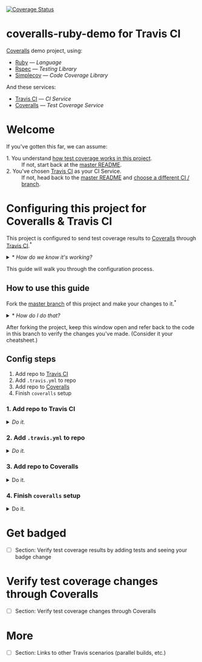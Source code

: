 [![Coverage Status](https://coveralls.io/repos/github/afinetooth/coveralls-demo-ruby/badge.svg?branch=travis)](https://coveralls.io/github/afinetooth/coveralls-demo-ruby?branch=travis)

# coveralls-ruby-demo for Travis CI

[Coveralls](https://coveralls.io/) demo project, using:

* [Ruby](https://www.ruby-lang.org/) — *Language*
* [Rspec](https://rspec.info/) — *Testing Library*
* [Simplecov](https://github.com/colszowka/simplecov) — *Code Coverage Library*

And these services:

* [Travis CI](http:://travis-ci.org) — *CI Service*
* [Coveralls](https://coveralls.io/) — *Test Coverage Service*

# Welcome

If you've gotten this far, we can assume:
   
<dl>
  <dt>1. You understand <a href="https://github.com/afinetooth/coveralls-demo-ruby#1-understand-test-coverage-in-this-project">how test coverage works in this project</a>.</dt>
  <dd>If not, start back at the <a href="https://github.com/afinetooth/coveralls-demo-ruby">master README</a>.</dd>

  <dt>2. You've chosen <a href="https://travis-ci.org/">Travis CI</a> as your CI Service.</dt>
  <dd>If not, head back to the <a href="https://github.com/afinetooth/coveralls-demo-ruby">master README</a> and <a href="https://github.com/afinetooth/coveralls-demo-ruby#which-ci-service-will-you-use">choose a different CI / branch</a>.</dd>
</dl>

# Configuring this project for Coveralls & Travis CI

This project is configured to send test coverage results to [Coveralls](https://coveralls.io/) through [Travis CI](https://travis-ci.org/).<sup>*</sup>

<details>
   <summary>* <em>How do we know it's working?</em></summary>

---

Notice the Coveralls badge at the top of the page:

[![Coverage Status](https://coveralls.io/repos/github/afinetooth/coveralls-demo-ruby/badge.svg?branch=travis)](https://coveralls.io/github/afinetooth/coveralls-demo-ruby?branch=travis)

That tells us we're configured correctly and successfully receiving coverage reports back from [Coveralls](https://coveralls.io/).

---

</details>

This guide will walk you through the configuration process.

## How to use this guide

Fork the [master branch](https://github.com/afinetooth/coveralls-demo-ruby/tree/master) of this project and make your changes to it.<sup>*</sup> 

<details>
   <summary>* <em>How do I do that?</em></summary>
   
---

<details>
   <summary><strong>1. Fork the project</strong></summary>

---

Click the __Fork__ button:

![fork-this-project.png](../media/media/fork-this-project.png)

GitHub will tell you it's working on your fork:

![forking-this-project.png](../media/media/forking-this-project.png)

When it's done, you'll see a new repo that looks just like the original, called `coveralls-demo-ruby`, only now you'll notice it belongs to you:

![you-forked-this-project.png](../media/media/you-forked-this-project.png)

---

</details>

<details>
   <summary><strong>2. Clone the project</strong></summary>

---


Click the __Clone or download__ button, then click the __Clipboard icon__ to copy the URL:

![clone-this-project.png](../media/media/clone-this-project.png)

Now go to your terminal and enter the clone command:

```
git clone git@github.com:<your-github-username>/coveralls-demo-ruby.git
```

Your results should look something like this:

```
Cloning into 'coveralls-demo-ruby'...
Enter passphrase for key '/Users/jameskessler/.ssh/id_rsa': 
remote: Enumerating objects: 66, done.
remote: Counting objects: 100% (66/66), done.
remote: Compressing objects: 100% (66/66), done.
remote: Total 543 (delta 40), reused 0 (delta 0), pack-reused 477
Receiving objects: 100% (543/543), 2.51 MiB | 3.05 MiB/s, done.
Resolving deltas: 100% (335/335), done.
```

Great. Now you have a working copy of the project on your local machine.

---

</details>

<details>
   <summary><strong>3. Create a new working branch</strong></summary>

---

Change directories into the project directory:

```
cd coveralls-demo-ruby/
```

And create the new working branch:

*(Call the new branch whatever you wish, for instance: `travis-ci`.)*

```
git checkout -b travis-ci
```

Great. Now you're in a working branch where you can make changes to your own copy of this repo.

You're ready to continue with this guide.

</details>

---

</details>

After forking the project, keep this window open and refer back to the code in this branch to verify the changes you've made. (Consider it your cheatsheet.)

## Config steps

1. Add repo to [Travis CI](https://travis-ci.org/)
2. Add `.travis.yml` to repo
3. Add repo to [Coveralls](https://coveralls.io/)
4. Finish `coveralls` setup

### 1. Add repo to Travis CI

<details>
   <summary><em>Do it.</em></summary>
   
---
   
*If you haven't done so already, [fork this project](https://github.com/afinetooth/coveralls-demo-ruby/blob/travis/README.md#how-to-use-this-guide) and clone it down to your local machine so you're working with a local copy that belongs to you.*

*The rest of these steps apply to* <strong>your *project, not this one</strong>.*

---

To add a new public repo to Travis, __[Sign in](https://travis-ci.org/signin)__ at [http://travis-ci.org/](http://travis-ci.org/) with your GitHub login<sup>*</sup>:

![travis-ci-sign-in.png](../media/media/travis-ci-sign-in.png)

<details>
   <summary>* <em>Need to sign up?</em></summary>

---

Just click <strong><a target="_blank" href="https://travis-ci.org/signup">Sign up</a></strong> and use your GitHub login:

![travis-ci-sign-up.png](../media/media/travis-ci-sign-up.png)

---
</details>

Once you're signed in, click on your profile image on the uppper right and choose <strong>Settings</strong>, or go directly to:<br />
[https://travis-ci.org/account/repositories](https://travis-ci.org/account/repositories):

![travis-ci-settings-repos.png](../media/media/travis-ci-settings-repos.png)

<details>
   <summary><em>Wait! I don't see my repo!</em></summary>
   
---

If Travis doesn't already list all of your *public repos*, click the __Sync account__ button to refresh the list.<sup>*</sup>

<details>
   <summary>* <em>What about private repos?</em></summary>

---

<em><a href="http://travis-ci.org/">http://travis-ci.org/</a> is the free version of the Travis CI service that's always free for public repos. To manage private repos, you'll want to join the paid service at <a href="http://travis-ci.com/">http://travis-ci.com/</a>.</em>

</details>

---

</details>

To add your repo to Travis, simply click the toggle control next to your __repo name__, setting it to __ON__:

![travis-ci-settings-repos-coveralls-demo-ruby.png](../media/media/travis-ci-settings-repos-coveralls-demo-ruby.png)

<details>
   <summary><em>What about those settings?</em></summary>

---

<em>Not necessary right now. You can click on the <strong>Settings button</strong> next to your repo to see some basic configuration options, but for now let's leave everything there as-is.</em>

<em>Our looks like this:</em>

![travis-ci-settings-repos-coveralls-demo-ruby-settings.png](../media/media/travis-ci-settings-repos-coveralls-demo-ruby-settings.png)

---

</details>

__Great! [Travis](http://travis-ci.org/) is now tracking your repo.__

---

</details>

### 2. Add `.travis.yml` to repo

<details>
   <summary><em>Do it.</em></summary>
   
---

According to the <a href="https://docs.travis-ci.com/user/tutorial/">documentation</a><sup>*</sup>, our next step is to add a `.travis.yml` config file to our repo.

<details>
   <summary>* <em>Where'd you find that documentation?</em></summary>

---

<em>The free version of Travis CI doesn't offer as much hand-holding as the paid version. Clicking on <strong>Documentation</strong> in the footer even takes us to docs for the paid version of the service, which aren't 100% applicable for the free service.</em>

No matter, though. For us, the [Getting started with GitHub](https://docs.travis-ci.com/user/tutorial/#to-get-started-with-travis-ci-using-github) instructions still apply&mdash;<em>after the first three (3) steps aboout adding your repo to travis-ci.com</em>:

![travis-ci-docs-getting-started-with-github.png](../media/media/travis-ci-docs-getting-started-with-github.png)

That `.travis.yml` is for Ruby and applies well <em>enough</em> to our project...

![travis-ci-docs-getting-started-with-github-sample-travis-yml.png](../media/media/travis-ci-docs-getting-started-with-github-sample-travis-yml.png)

...with the exception that we're not using `jruby`. Instead, we're using "regular old ruby", or the MRI (or "Matz") version of Ruby, so our `.travis.yml` looks a little different from the example.

<details>
   <summary>* <em>What if my project's not in Ruby?</em></summary>
   
---

<em>If your project is in a different language, no worries. Travis CI provides a set of [language-specific guides](https://docs.travis-ci.com/user/language-specific/) for forming your `.travis.yml`. For instance, here's the guide for [Javascript with Node](https://docs.travis-ci.com/user/languages/javascript-with-nodejs/).</em>

<em>For this project we're using Ruby, so go with the Ruby config for now.</em>

</details>

---

</details>

Here's the version you'll want to use for your project:

```yaml
language: ruby
rvm:
- 2.6.3

script:
  - bundle exec rspec

notifications:
  email: false
```

<details>
   <summary><em>What do those settings mean?</em></summary>

---

Pretty straighforward:

```
language: ruby
rvm:
- 2.6.3
```

Tells Travis that our project is in `ruby`, specifically, version `2.6.3`.

(Moreover, we're using the default Ruby interpreter&mdash;MRI, or "Matz Ruby." If we were using a different interpreter, such as JRuby, then we'd need another line below `-2.6.3`, specifically `- jruby` (*same level of indentation*)).

```
script:
  - bundle exec rspec
```

Is telling Travis how to run our project.

In this case, we're asking Travis to run our test suite (RSpec).

Finally:

```
notifications:
  email: false
```

Tell Travis "don't send me an email every time I push a commit." Completely optional, just a suggestion to keep your first builds from being too noisy.

If you'd like to see how those emails look, just replace `false` with your email, like:

```
notifications:
  email: afinetooth@gmail.com
```

And that's it. Pretty simple, right?

<details>
   <summary><em>Hey, why is my `.travis.yml` different from the version in this branch?</em></summary>

---

Your version is simpler than ours for one reason.

Our `.travis.yml` looks like this:

```yaml
language: ruby
rvm:
- 2.6.3

branches:
  only:
  - travis
  except:
  - master

script:
  - bundle exec rspec

notifications:
  email: false
```

Where the difference is this section:

```yaml
branches:
  only:
  - travis
  except:
  - master
```

That `branches:` section just means we're doing something a little fancier around our branches compared to your project.

Specifically, in our project we only want to run builds on pushes to our `travis` branch, which is the only branch we've configured to work with Travis CI. (Other branches work with other CI services.)

Therefore, we use the `only:` declaration and specify `travis` (*for the `travis` branch*).

For good measure, we've also added the `except:` declaration&mdash;not strictly necessary, but informative in that we never want to to run builds on commits to our `master` branch. That's because our master branch is meant to remain a pristine area of unconfigured demo code. (Code that will run nowhere except on our local machine.)

By contrast, your first Travis config can be more "plain vanilla," permitting builds on any branch you might create on your project. 

Thus, no need for you to declare anything under `branches:`.

</details>

---

</details>

Just paste those contents into a new, empty file in your IDE titled `.travis.yml`.

Then commit it:

```
git add .
git commit -m "Add .travis.yml."
```

Then add the file to your repo by pushing it up to GitHub:

```
git push -u origin <my-new-branch>
```

*(Where `<my-new-branch>` is `travis-ci` if you went with my suggestion.)*

And guess what? 

__That's it! Travis is building your project in a remote, virtual CI environment.__

<details>
   <summary><em>Prove it!</em></summary> 
   
---

Travis started your first build the moment you pushed your last commit:

```
git push -u origin <my-new-branch>
```

To prove that to yourself, just visit [Travis](https://travis-ci.org/) to see your first build.

For us, that meant going here:<br />
[https://travis-ci.org/github/afinetooth/coveralls-demo-ruby](https://travis-ci.org/github/afinetooth/coveralls-demo-ruby) 

Your URL will be different, but should follow this format:

```
https://travis-ci.org/github/<your-github-username>/<your-github-repo>
```

Your first build should look something like this:

![travis-ci-first-build.png](../media/media/travis-ci-first-build.png)

Simply stated, a successful build&mdash;albeit, without much going on.

Notice those test results, which look the same as on our local machine:

```
$ bundle exec rspec

ClassOne
  covered
    returns 'covered'
    
Finished in 0.00176 seconds (files took 0.13071 seconds to load)
1 example, 0 failures

Coverage report generated for RSpec to /home/travis/build/afinetooth/coveralls-demo-ruby/coverage. 4 / 5 LOC (80.0%) covered.
The command "bundle exec rspec" exited with 0.
```

That means our tests passed and therefore our build succeeded.

</details>

Now, let's tell Travis to start sending its test results to Coveralls.

---

</details>

### 3. Add repo to Coveralls

<details>
   <summary>Do it.</summary>
   
---
   
To add your repo to [Coveralls](https://coveralls.io/sign-in), go to [http://coveralls.io/sign-in](https://coveralls.io/sign-in) and __Sign In__ with GitHub:

![coveralls-sign-in.png](../media/media/coveralls-sign-in.png)

Upon first sign-in, you won't have any active repos, so go to [Add Repos](https://coveralls.io/repos/new) and find a list of your public repos:

![coveralls-add-repo.png](../media/media/coveralls-add-repo.png)

To add your repo, simply click the __Toggle control__ next to your __repo name__, switching it to __ON__:

![coveralls-add-repo-turn-on.png](../media/media/coveralls-add-repo-turn-on.png)

<details>
   <summary><em>Wait, I don't see my repo!</em></summary>
   
---

In that case, click on the __Sync Repos button__ in the upper right:

![coveralls-add-repo-sync-repos.png](../media/media/coveralls-add-repo-sync-repos.png)

<details>
   <summary><em>What about my private repos?</em></summary>
   
---

[Coveralls](https://coveralls.io/) is free to use for public repos. To add private repos, you'll need to [subscribe](http://coveralls.io/sign-up). 

</details>

---

</details>

Great! [Coveralls](https://coveralls.io/) is now tracking your repo.

---

</details>

### 4. Finish `coveralls` setup

<details>
   <summary>Do it.</summary>
   
---

[Coveralls](https://coveralls.io/) provides easy-to-follow setup instructions for each new repo.

To access them, just click the __Details button__ next to your repo name:

![coveralls-add-repo-turn-on.png](../media/media/coveralls-add-repo-turn-on.png)

And follow the steps presented:

![coveralls-new-repo-setup.png](../media/media/coveralls-new-repo-setup.png)
   
Our first step is technically optional, but in the interest of good form let's add a new file called `.coveralls.yml` to our repo with the following contents:

```yaml
service-name: travis-ci
```

<details>
   <summary><em>Why is this optional?</em></summary>
   
---

Adding a `.coveralls.yml` is technically optional for [Coveralls](https://coveralls.io/) because [Travis CI](http://travis-ci.org/) is Coveralls' default CI service. Coveralls was originally created for use with [Travis CI (dot org)](http://travis-ci.org/) and has since grown to support more Ci services.

---

</details>

*We don't need to add a `repo-token` to our `.coveralls.yml` file at this time, so we can skip that part.*

Next step, add the `coveralls` gem to our Gemfile:

```ruby
gem 'coveralls', require: false
```

And for good measure, since there's currently a conflict between the `coveralls` gem and the latest version of `simplecov`, let's lock down the version of `simplecov` we'll use in our project. In your Gemfile, add this line *above* the line, `gem 'coveralls', require: false` so the last two lines of our Gemfile look like this:

```ruby
gem 'simplecov', '0.16'
gem 'coveralls', require: false
```

Since we're changing the version of our `simplecov` gem, we need to update the gems in our project with this command:

```
bundle install
```

Last step, let's add a line of code that invokes `coveralls` to the very top of our test suite's helper file. For our test suite, [RSpec](http://rspec.info), that's `spec_helper.rb`:

```ruby
require 'coveralls'
Coveralls.wear!

# Your code here
```

Save the file.

Commit your changes:

```
git add .
git commit -m "Add coveralls gem and .coveralls.yml."
```

Push them up to GitHub:

```
git push
```

And that's it!

Coverage for your next Travis build will now appear on the details page for your repo, in place of the instructions we just followed.

Your URL for that page will have the format:

```
https://coveralls.io/github/<your-github-username>/<your-github-repo-name>
```

Your first code coverage report will look something like this:

![coveralls-first-coverage-report.png](../media/media/coveralls-first-coverage-report.png)

Congratulations, you're sending code coverage results to [Coveralls](https://coveralls.io/).

---

</details>

# Get badged

- [ ] Section: Verify test coverage results by adding tests and seeing your badge change

# Verify test coverage changes through Coveralls

- [ ] Section: Verify test coverage changes through Coveralls

# More

- [ ] Section: Links to other Travis scenarios (parallel builds, etc.)
